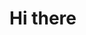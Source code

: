 <h1>Hi there</h1>



<!--
**vovafish/vovafish** is a ✨ _special_ ✨ repository because its `README.md` (this file) appears on your GitHub profile.
</h1>Test<h1>
Here are some ideas to get you started:

- 🔭 I’m currently working on ...
- 🌱 I’m currently learning ...
- 👯 I’m looking to collaborate on ...
- 🤔 I’m looking for help with ...
- 💬 Ask me about ...
- 📫 How to reach me: ...
- 😄 Pronouns: ...
- ⚡ Fun fact: ...
-->
